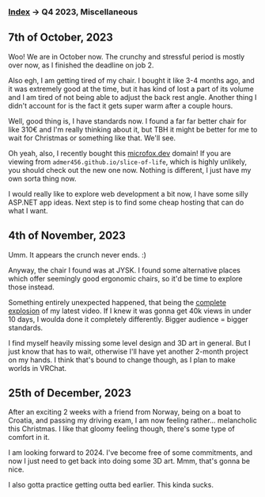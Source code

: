 
### [Index](../README.md) -> Q4 2023, Miscellaneous

## 7th of October, 2023

Woo! We are in October now. The crunchy and stressful period is mostly over now, as I finished the deadline on job 2.

Also egh, I am getting tired of my chair. I bought it like 3-4 months ago, and it was extremely good at the time, but it has kind of lost a part of its volume and I am tired of not being able to adjust the back rest angle. Another thing I didn't account for is the fact it gets super warm after a couple hours.

Well, good thing is, I have standards now. I found a far far better chair for like 310€ and I'm really thinking about it, but TBH it might be better for me to wait for Christmas or something like that. We'll see.

Oh yeah, also, I recently bought this [microfox.dev](microfox.dev) domain! If you are viewing from `admer456.github.io/slice-of-life`, which is highly unlikely, you should check out the new one now. Nothing is different, I just have my own sorta thing now.

I would really like to explore web development a bit now, I have some silly ASP.NET app ideas. Next step is to find some cheap hosting that can do what I want.

## 4th of November, 2023

Umm. It appears the crunch never ends. :)

Anyway, the chair I found was at JYSK. I found some alternative places which offer seemingly good ergonomic chairs, so it'd be time to explore those instead.

Something entirely unexpected happened, that being the [complete explosion](https://www.youtube.com/watch?v=8XPOLflTI98) of my latest video. If I knew it was gonna get 40k views in under 10 days, I woulda done it completely differently. Bigger audience = bigger standards.

I find myself heavily missing some level design and 3D art in general. But I just know that has to wait, otherwise I'll have yet another 2-month project on my hands. I think that's bound to change though, as I plan to make worlds in VRChat.

## 25th of December, 2023

After an exciting 2 weeks with a friend from Norway, being on a boat to Croatia, and passing my driving exam, I am now feeling rather... melancholic this Christmas. I like that gloomy feeling though, there's some type of comfort in it.

I am looking forward to 2024. I've become free of some commitments, and now I just need to get back into doing some 3D art. Mmm, that's gonna be nice.

I also gotta practice getting outta bed earlier. This kinda sucks.
